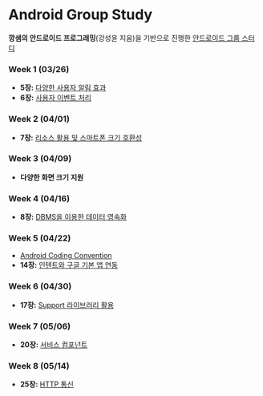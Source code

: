 # Android Group Study
**깡샘의 안드로이드 프로그래밍**(강성윤 지음)을 기반으로 진행한 [안드로이드 그룹 스터디](https://github.com/hotan486/android_study_)

### Week 1 (03/26)
- **5장:** [다양한 사용자 알림 효과](https://github.com/HwiChance/Android_Group_Study/blob/master/MarkdownFiles/Chapter5.md)
- **6장:** [사용자 이벤트 처리](https://github.com/HwiChance/Android_Group_Study/blob/master/MarkdownFiles/Chapter6.md)

### Week 2 (04/01)
- **7장:** [리소스 활용 및 스마트폰 크기 호환성](https://github.com/HwiChance/Android_Group_Study/blob/master/MarkdownFiles/Chapter7.md)

### Week 3 (04/09)
- **다양한 화면 크기 지원**

### Week 4 (04/16)
- **8장:** [DBMS을 이용한 데이터 영속화](https://github.com/HwiChance/Android_Group_Study/blob/master/MarkdownFiles/Chapter8.md)

### Week 5 (04/22)
- [Android Coding Convention](https://github.com/HwiChance/Android_Group_Study/blob/master/MarkdownFiles/CodingConvention.md)
- **14장:** [인텐트와 구글 기본 앱 연동](https://github.com/HwiChance/Android_Group_Study/blob/master/MarkdownFiles/Chapter14.md)

### Week 6 (04/30)
- **17장:** [Support 라이브러리 활용](https://github.com/HwiChance/Android_Group_Study/blob/master/MarkdownFiles/Chapter17.md)

### Week 7 (05/06)
- **20장:** [서비스 컴포넌트](https://github.com/HwiChance/Android_Group_Study/blob/master/MarkdownFiles/Chapter20.md)

### Week 8 (05/14)
- **25장:** [HTTP 통신](https://github.com/HwiChance/Android_Group_Study/blob/master/MarkdownFiles/Chapter25.md)
